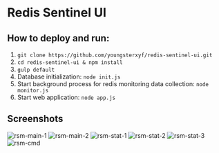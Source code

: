 # Redis Sentinel UI

## How to deploy and run:

1. `git clone https://github.com/youngsterxyf/redis-sentinel-ui.git`
2. `cd redis-sentinel-ui & npm install`
3. `gulp default`
4. Database initialization: `node init.js`
5. Start background process for redis monitoring data collection: `node monitor.js`
6. Start web application: `node app.js`

## Screenshots

![rsm-main-1](https://raw.github.com/youngsterxyf/redis-sentinel-ui/master/screenshot/rsm-main-1.png)
![rsm-main-2](https://raw.github.com/youngsterxyf/redis-sentinel-ui/master/screenshot/rsm-main-2.png)
![rsm-stat-1](https://raw.github.com/youngsterxyf/redis-sentinel-ui/master/screenshot/rsm-stat-1.png)
![rsm-stat-2](https://raw.github.com/youngsterxyf/redis-sentinel-ui/master/screenshot/rsm-stat-2.png)
![rsm-stat-3](https://raw.github.com/youngsterxyf/redis-sentinel-ui/master/screenshot/rsm-stat-3.png)
![rsm-cmd](https://raw.github.com/youngsterxyf/redis-sentinel-ui/master/screenshot/rsm-cmd.png)
